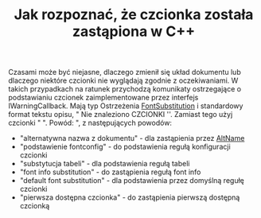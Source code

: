 ﻿---
title: Jak rozpoznać, że czcionka została zastąpiona w C++
second_title: Aspose.Words dla C++
articleTitle: Jak rozpoznać, że czcionka została zastąpiona
linktitle: Jak rozpoznać, że czcionka została zastąpiona
description: "Jeśli nie masz pewności, dlaczego zmienił się układ dokumentu lub dlaczego określona czcionka nie wygląda zgodnie z oczekiwaniami, pomocne mogą być komunikaty z ostrzeżeniami o zastępowaniu czcionek."
type: docs
weight: 13
url: /pl/cpp/how-to-recognize-that-the-font-was-replaced/
timestamp: 2024-09-24-14-35-44
---

Czasami może być niejasne, dlaczego zmienił się układ dokumentu lub dlaczego niektóre czcionki nie wyglądają zgodnie z oczekiwaniami. W takich przypadkach na ratunek przychodzą komunikaty ostrzegające o podstawianiu czcionek zaimplementowane przez interfejs IWarningCallback. Mają typ Ostrzeżenia [FontSubstitution](https://reference.aspose.com/words/cpp/aspose.words/warningtype/) i standardowy format tekstu opisu, " Nie znaleziono CZCIONKI '<OriginalFont>'. Zamiast tego użyj czcionki " <SubstitutionFont>". Powód: <Reason>", z następujących powodów:

- "alternatywna nazwa z dokumentu" - dla zastąpienia przez [AltName](https://reference.aspose.com/words/cpp/aspose.words.fonts/fontinfo/get_altname/)
- "podstawienie fontconfig" - do podstawienia regułą konfiguracji czcionki
- "substytucja tabeli" - dla podstawienia regułą tabeli
- "font info substitution" - do zastąpienia regułą font info
- "default font substitution" - dla podstawienia przez domyślną regułę czcionki
- "pierwsza dostępna czcionka" - do zastąpienia pierwszą dostępną czcionką

